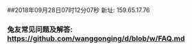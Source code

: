 ##2018年09月28日07时12分07秒 新址: 159.65.17.76
### 兔友常见问题及解答: https://github.com/wanggonging/d/blob/w/FAQ.md
